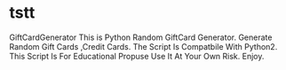 # tstt
GiftCardGenerator This is Python Random GiftCard Generator.  Generate Random Gift Cards ,Credit Cards. The Script Is Compatbile With Python2. This Script Is For Educational Propuse Use It At Your Own Risk.  Enjoy.
